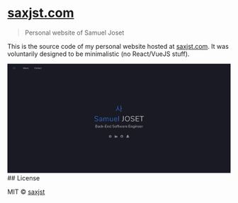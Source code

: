 # [saxjst.com](https://saxjst.com)
> Personal website of Samuel Joset

This is the source code of my personal website hosted at [saxjst.com](https://saxjst.com). It was voluntarily designed to be minimalistic (no React/VueJS stuff).

<div align="center">
<a href="https://sindresorhus.com">
	<img src="screenshot-home.png" width="600">
</a>
</div>
## License

MIT © [saxjst](https://saxjst.com)
